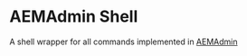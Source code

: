# AEMAdmin Shell
A shell wrapper for all commands implemented in [AEMAdmin](https://www.github.com/pieterjd/aemadmin) 